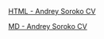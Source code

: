 [HTML - Andrey Soroko CV](https://andreyso1.github.io/my_cv/cv-html/)

[MD - Andrey Soroko CV](https://andreyso1.github.io/my_cv/cv-md/cv)